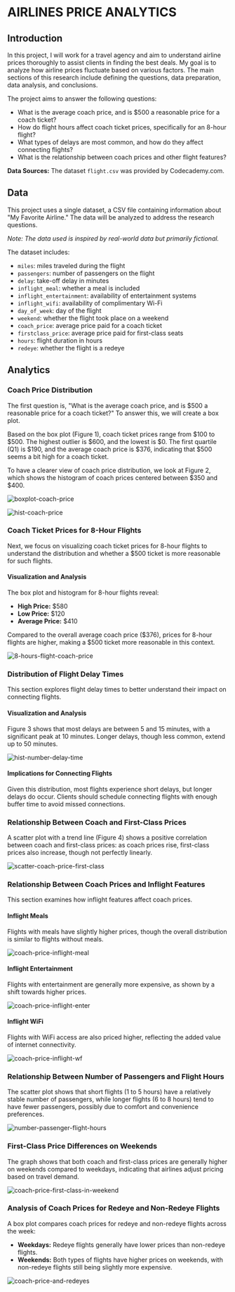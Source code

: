 # AIRLINES PRICE ANALYTICS

## Introduction

In this project, I will work for a travel agency and aim to understand airline prices thoroughly to assist clients in finding the best deals. My goal is to analyze how airline prices fluctuate based on various factors. The main sections of this research include defining the questions, data preparation, data analysis, and conclusions.

The project aims to answer the following questions:
- What is the average coach price, and is \$500 a reasonable price for a coach ticket?
- How do flight hours affect coach ticket prices, specifically for an 8-hour flight?
- What types of delays are most common, and how do they affect connecting flights?
- What is the relationship between coach prices and other flight features?

**Data Sources:**
The dataset `flight.csv` was provided by Codecademy.com.

## Data

This project uses a single dataset, a CSV file containing information about "My Favorite Airline." The data will be analyzed to address the research questions.

*Note: The data used is inspired by real-world data but primarily fictional.*

The dataset includes:
- `miles`: miles traveled during the flight
- `passengers`: number of passengers on the flight
- `delay`: take-off delay in minutes
- `inflight_meal`: whether a meal is included
- `inflight_entertainment`: availability of entertainment systems
- `inflight_wifi`: availability of complimentary Wi-Fi
- `day_of_week`: day of the flight
- `weekend`: whether the flight took place on a weekend
- `coach_price`: average price paid for a coach ticket
- `firstclass_price`: average price paid for first-class seats
- `hours`: flight duration in hours
- `redeye`: whether the flight is a redeye

## Analytics
### Coach Price Distribution

The first question is, "What is the average coach price, and is \$500 a reasonable price for a coach ticket?" To answer this, we will create a box plot.

Based on the box plot (Figure 1), coach ticket prices range from \$100 to \$500. The highest outlier is \$600, and the lowest is \$0. The first quartile (Q1) is \$190, and the average coach price is \$376, indicating that \$500 seems a bit high for a coach ticket.

To have a clearer view of coach price distribution, we look at Figure 2, which shows the histogram of coach prices centered between \$350 and \$400.

![boxplot-coach-price](/img/figure1.png)

![hist-coach-price](/img/figure2.png)

### Coach Ticket Prices for 8-Hour Flights

Next, we focus on visualizing coach ticket prices for 8-hour flights to understand the distribution and whether a \$500 ticket is more reasonable for such flights.

#### Visualization and Analysis

The box plot and histogram for 8-hour flights reveal:
- **High Price:** \$580
- **Low Price:** \$120
- **Average Price:** \$410

Compared to the overall average coach price (\$376), prices for 8-hour flights are higher, making a \$500 ticket more reasonable in this context.

![8-hours-flight-coach-price](/img/figure3.png)

### Distribution of Flight Delay Times

This section explores flight delay times to better understand their impact on connecting flights.

#### Visualization and Analysis

Figure 3 shows that most delays are between 5 and 15 minutes, with a significant peak at 10 minutes. Longer delays, though less common, extend up to 50 minutes.

![hist-number-delay-time](/img/figure4.png)

#### Implications for Connecting Flights

Given this distribution, most flights experience short delays, but longer delays do occur. Clients should schedule connecting flights with enough buffer time to avoid missed connections.

### Relationship Between Coach and First-Class Prices

A scatter plot with a trend line (Figure 4) shows a positive correlation between coach and first-class prices: as coach prices rise, first-class prices also increase, though not perfectly linearly.

![scatter-coach-price-first-class](/img/figure5.png)

### Relationship Between Coach Prices and Inflight Features

This section examines how inflight features affect coach prices.

#### Inflight Meals

Flights with meals have slightly higher prices, though the overall distribution is similar to flights without meals.

![coach-price-inflight-meal](/img/figure6.png)

#### Inflight Entertainment

Flights with entertainment are generally more expensive, as shown by a shift towards higher prices.

![coach-price-inflight-enter](/img/figure7.png)

#### Inflight WiFi

Flights with WiFi access are also priced higher, reflecting the added value of internet connectivity.

![coach-price-inflight-wf](/img/figure8.png)

### Relationship Between Number of Passengers and Flight Hours

The scatter plot shows that short flights (1 to 5 hours) have a relatively stable number of passengers, while longer flights (6 to 8 hours) tend to have fewer passengers, possibly due to comfort and convenience preferences.

![number-passenger-flight-hours](/img/figure9.png)

### First-Class Price Differences on Weekends

The graph shows that both coach and first-class prices are generally higher on weekends compared to weekdays, indicating that airlines adjust pricing based on travel demand.

![coach-price-first-class-in-weekend](/img/figure10.png)

### Analysis of Coach Prices for Redeye and Non-Redeye Flights

A box plot compares coach prices for redeye and non-redeye flights across the week:

- **Weekdays:** Redeye flights generally have lower prices than non-redeye flights.
- **Weekends:** Both types of flights have higher prices on weekends, with non-redeye flights still being slightly more expensive.

![coach-price-and-redeyes](/img/figure11.png)
